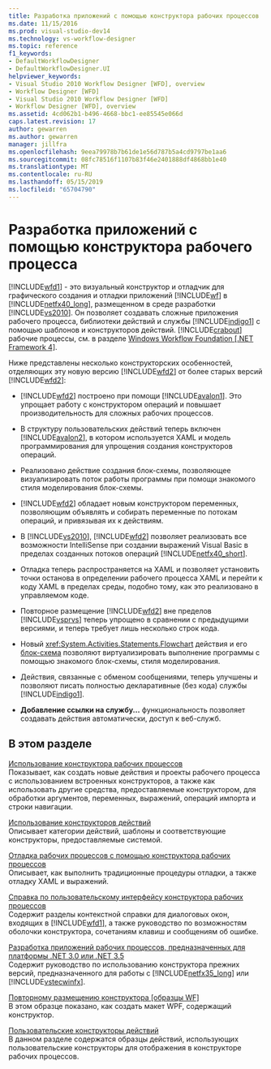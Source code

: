 ```yaml
---
title: Разработка приложений с помощью конструктора рабочих процессов | Документация Майкрософт
ms.date: 11/15/2016
ms.prod: visual-studio-dev14
ms.technology: vs-workflow-designer
ms.topic: reference
f1_keywords:
- DefaultWorkflowDesigner
- DefaultWorkflowDesigner.UI
helpviewer_keywords:
- Visual Studio 2010 Workflow Designer [WFD], overview
- Workflow Designer [WFD]
- Visual Studio 2010 Workflow Designer [WFD]
- Workflow Designer [WFD], overview
ms.assetid: 4cd062b1-b496-4668-bbc1-ee85545e066d
caps.latest.revision: 17
author: gewarren
ms.author: gewarren
manager: jillfra
ms.openlocfilehash: 9eea79978b7b61de1e56d787b5a4cd9797be1aa6
ms.sourcegitcommit: 08fc78516f1107b83f46e2401888df4868bb1e40
ms.translationtype: MT
ms.contentlocale: ru-RU
ms.lasthandoff: 05/15/2019
ms.locfileid: "65704790"
---
```

# <a name="developing-applications-with-the-workflow-designer"></a>Разработка приложений с помощью конструктора рабочего процесса
[!INCLUDE[wfd1](../includes/wfd1-md.md)] - это визуальный конструктор и отладчик для графического создания и отладки приложений [!INCLUDE[wf](../includes/wf-md.md)] в [!INCLUDE[netfx40_long](../includes/netfx40-long-md.md)], размещенном в среде разработки [!INCLUDE[vs2010](../includes/vs2010-md.md)]. Он позволяет создавать сложные приложения рабочего процесса, библиотеки действий и службы [!INCLUDE[indigo1](../includes/indigo1-md.md)] с помощью шаблонов и конструкторов действий. [!INCLUDE[crabout](../includes/crabout-md.md)] рабочие процессы, см. в разделе [Windows Workflow Foundation &#91;.NET Framework 4&#93;](https://msdn.microsoft.com/library/9a23ea6b-d600-483e-89cd-8889cfec5f66).  
  
 Ниже представлены несколько конструкторских особенностей, отделяющих эту новую версию [!INCLUDE[wfd2](../includes/wfd2-md.md)] от более старых версий [!INCLUDE[wfd2](../includes/wfd2-md.md)]:  
  
- [!INCLUDE[wfd2](../includes/wfd2-md.md)] построено при помощи [!INCLUDE[avalon1](../includes/avalon1-md.md)]. Это упрощает работу с конструктором операций и повышает производительность для сложных рабочих процессов.  
  
- В структуру пользовательских действий теперь включен [!INCLUDE[avalon2](../includes/avalon2-md.md)], в котором используется XAML и модель программирования для упрощения создания конструкторов операций.  
  
- Реализовано действие создания блок-схемы, позволяющее визуализировать поток работы программы при помощи знакомого стиля моделирования блок-схемы.  
  
- [!INCLUDE[wfd2](../includes/wfd2-md.md)] обладает новым конструктором переменных, позволяющим объявлять и собирать переменные по потокам операций, и привязывая их к действиям.  
  
- В [!INCLUDE[vs2010](../includes/vs2010-md.md)], [!INCLUDE[wfd2](../includes/wfd2-md.md)] позволяет реализовать все возможности IntelliSense при создании выражений Visual Basic в пределах созданных потоков операций [!INCLUDE[netfx40_short](../includes/netfx40-short-md.md)].  
  
- Отладка теперь распространяется на XAML и позволяет установить точки останова в определении рабочего процесса XAML и перейти к коду XAML в пределах среды, подобно тому, как это реализовано в управляемом коде.  
  
- Повторное размещение [!INCLUDE[wfd2](../includes/wfd2-md.md)] вне пределов [!INCLUDE[vsprvs](../includes/vsprvs-md.md)] теперь упрощено в сравнении с предыдущими версиями, и теперь требует лишь несколько строк кода.  
  
- Новый <xref:System.Activities.Statements.Flowchart> действия и его [блок-схема](../workflow-designer/flowchart-activity-designer.md) позволяют виртуализировать выполнение программы с помощью знакомого блок-схемы, стиля моделирования.  
  
- Действия, связанные с обменом сообщениями, теперь улучшены и позволяют писать полностью декларативные (без кода) службы [!INCLUDE[indigo1](../includes/indigo1-md.md)].  
  
- **Добавление ссылки на службу...** функциональность позволяет создавать действия автоматически, доступ к веб-служб.  
  
## <a name="in-this-section"></a>В этом разделе  
 [Использование конструктора рабочих процессов](../workflow-designer/using-the-workflow-designer.md)  
 Показывает, как создать новые действия и проекты рабочего процесса с использованием встроенных конструкторов, а также как использовать другие средства, предоставляемые конструктором, для обработки аргументов, переменных, выражений, операций импорта и строки навигации.  
  
 [Использование конструкторов действий](../workflow-designer/using-the-activity-designers.md)  
 Описывает категории действий, шаблоны и соответствующие конструкторы, предоставляемые системой.  
  
 [Отладка рабочих процессов с помощью конструктора рабочих процессов](../workflow-designer/debugging-workflows-with-the-workflow-designer.md)  
 Описывает, как выполнить традиционные процедуры отладки, а также отладку XAML и выражений.  
  
 [Справка по пользовательскому интерфейсу конструктора рабочих процессов](../workflow-designer/workflow-designer-ui-help.md)  
 Содержит разделы контекстной справки для диалоговых окон, входящих в [!INCLUDE[wfd1](../includes/wfd1-md.md)], а также руководство по возможностям оболочки конструктора, сочетаниям клавиш и сообщениям об ошибке.  
  
 [Разработка приложений рабочих процессов, предназначенных для платформы .NET 3.0 или .NET 3.5](../workflow-designer/developing-workflow-applications-targeting-the-dotnet-3-0-or-dotnet-3-5-framework.md)  
 Содержит руководство по использованию конструктора прежних версий, предназначенного для работы с [!INCLUDE[netfx35_long](../includes/netfx35-long-md.md)] или [!INCLUDE[vstecwinfx](../includes/vstecwinfx-md.md)].  
  
 [Повторному размещению конструктора &#91;образцы WF&#93;](https://msdn.microsoft.com/library/b676ad31-5f64-4d84-9a36-b4d7113a2f4d)  
 В этом образце показано, как создать макет WPF, содержащий конструктор.  
  
 [Пользовательские конструкторы действий](https://msdn.microsoft.com/library/dcf14dca-ce6d-4278-96ba-062f0a679075)  
 В данном разделе содержатся образцы действий, использующих пользовательские конструкторы для отображения в конструкторе рабочих процессов.